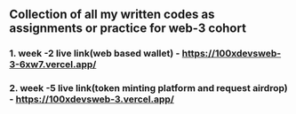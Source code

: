 ## Collection of all my written codes as assignments or practice for web-3 cohort 

### 1. week -2 live link(web based wallet) - https://100xdevsweb-3-6xw7.vercel.app/
### 2. week -5 live link(token minting platform and request airdrop) - https://100xdevsweb-3.vercel.app/
